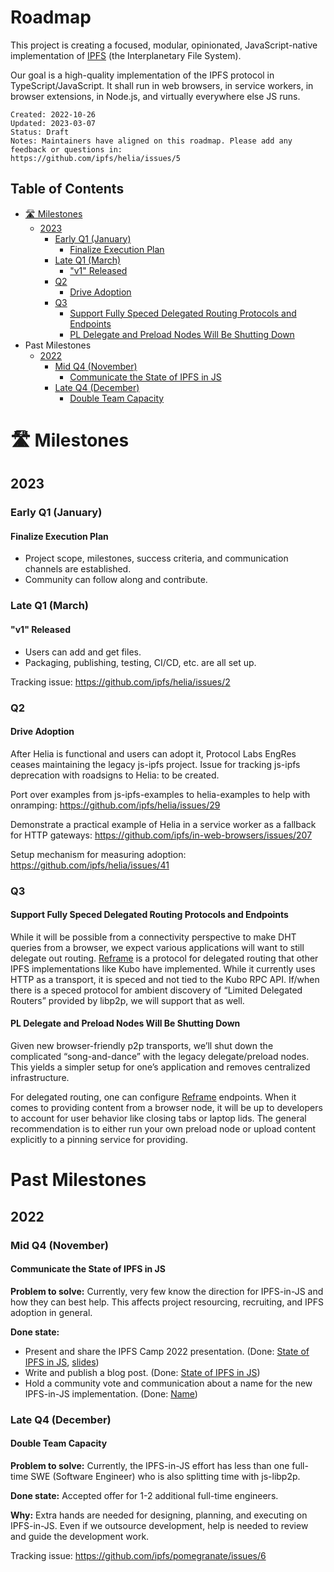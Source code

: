 # Roadmap <!-- omit in toc -->

This project is creating a focused, modular, opinionated, JavaScript-native implementation of [IPFS](https://ipfs.tech/) (the Interplanetary File System).

Our goal is a high-quality implementation of the IPFS protocol in TypeScript/JavaScript. It shall run in web browsers, in service workers, in browser extensions, in Node.js, and virtually everywhere else JS runs.

```
Created: 2022-10-26
Updated: 2023-03-07
Status: Draft
Notes: Maintainers have aligned on this roadmap. Please add any feedback or questions in:
https://github.com/ipfs/helia/issues/5
```

## Table of Contents <!-- omit in toc -->

- [🛣️ Milestones](#️-milestones)
  - [2023](#2023)
    - [Early Q1 (January)](#early-q1-january)
      - [Finalize Execution Plan](#finalize-execution-plan)
    - [Late Q1 (March)](#late-q1-march)
      - ["v1" Released](#v1-released)
    - [Q2](#q2)
      - [Drive Adoption](#drive-adoption)
    - [Q3](#q3)
      - [Support Fully Speced Delegated Routing Protocols and Endpoints](#support-fully-speced-delegated-routing-protocols-and-endpoints)
      - [PL Delegate and Preload Nodes Will Be Shutting Down](#pl-delegate-and-preload-nodes-will-be-shutting-down)
- Past Milestones
  - [2022](#2022)
    - [Mid Q4 (November)](#mid-q4-november)
      - [Communicate the State of IPFS in JS](#communicate-the-state-of-ipfs-in-js)
    - [Late Q4 (December)](#late-q4-december)
      - [Double Team Capacity](#double-team-capacity)

# 🛣️ Milestones

## 2023

### Early Q1 (January)

#### Finalize Execution Plan

- Project scope, milestones, success criteria, and communication channels are established.
- Community can follow along and contribute.

### Late Q1 (March)

#### "v1" Released

- Users can add and get files.
- Packaging, publishing, testing, CI/CD, etc. are all set up.

Tracking issue: https://github.com/ipfs/helia/issues/2

### Q2

#### Drive Adoption

After Helia is functional and users can adopt it, Protocol Labs EngRes ceases maintaining the legacy js-ipfs project.  Issue for tracking js-ipfs deprecation with roadsigns to Helia: to be created.

Port over examples from js-ipfs-examples to helia-examples to help with onramping: https://github.com/ipfs/helia/issues/29

Demonstrate a practical example of Helia in a service worker as a fallback for HTTP gateways: https://github.com/ipfs/in-web-browsers/issues/207

Setup mechanism for measuring adoption: https://github.com/ipfs/helia/issues/41

### Q3

#### Support Fully Speced Delegated Routing Protocols and Endpoints

While it will be possible from a connectivity perspective to make DHT queries from a browser, we expect various applications will want to still delegate out routing. [Reframe](https://blog.ipfs.tech/2022-09-02-introducing-reframe/) is a protocol for delegated routing that other IPFS implementations like Kubo have implemented. While it currently uses HTTP as a transport, it is speced and not tied to the Kubo RPC API. If/when there is a speced protocol for ambient discovery of “Limited Delegated Routers” provided by libp2p, we will support that as well.

#### PL Delegate and Preload Nodes Will Be Shutting Down

Given new browser-friendly p2p transports, we’ll shut down the complicated “song-and-dance” with the legacy delegate/preload nodes. This yields a simpler setup for one’s application and removes centralized infrastructure.

For delegated routing, one can configure [Reframe](https://blog.ipfs.tech/2022-09-02-introducing-reframe/) endpoints. When it comes to providing content from a browser node, it will be up to developers to account for user behavior like closing tabs or laptop lids. The general recommendation is to either run your own preload node or upload content explicitly to a pinning service for providing.

# Past Milestones

## 2022

### Mid Q4 (November)

#### Communicate the State of IPFS in JS

**Problem to solve:** Currently, very few know the direction for IPFS-in-JS and how they can best help. This affects project resourcing, recruiting, and IPFS adoption in general.

**Done state:**
- Present and share the IPFS Camp 2022 presentation. (Done: [State of IPFS in JS](https://www.youtube.com/watch?v=4BPah-xItxA), [slides](https://github.com/achingbrain/state-of-ipfs-in-js-2022-talk))
- Write and publish a blog post. (Done: [State of IPFS in JS](https://blog.ipfs.tech/state-of-ipfs-in-js/))
- Hold a community vote and communication about a name for the new IPFS-in-JS implementation. (Done: [Name](https://github.com/ipfs/helia#name))

### Late Q4 (December)

#### Double Team Capacity

**Problem to solve:** Currently, the IPFS-in-JS effort has less than one full-time SWE (Software Engineer) who is also splitting time with js-libp2p.

**Done state:** Accepted offer for 1-2 additional full-time engineers.

**Why:** Extra hands are needed for designing, planning, and executing on IPFS-in-JS. Even if we outsource development, help is needed to review and guide the development work.

Tracking issue: https://github.com/ipfs/pomegranate/issues/6
